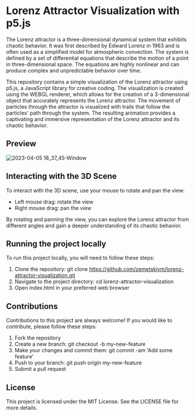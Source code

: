 # Lorenz Attractor Visualization with p5.js

The Lorenz attractor is a three-dimensional dynamical system that exhibits chaotic behavior. It was first described by Edward Lorenz in 1963 and is often used as a simplified model for atmospheric convection. The system is defined by a set of differential equations that describe the motion of a point in three-dimensional space. The equations are highly nonlinear and can produce complex and unpredictable behavior over time.

This repository contains a simple visualization of the Lorenz attractor using p5.js, a JavaScript library for creative coding. The visualization is created using the WEBGL renderer, which allows for the creation of a 3-dimensional object that accurately represents the Lorenz attractor. The movement of particles through the attractor is visualized with trails that follow the particles' path through the system. The resulting animation provides a captivating and immersive representation of the Lorenz attractor and its chaotic behavior.

## Preview
![2023-04-05 18_37_45-Window](https://user-images.githubusercontent.com/122832270/230251409-20394d88-57ce-4915-ae7b-b09693589095.png)

## Interacting with the 3D Scene
To interact with the 3D scene, use your mouse to rotate and pan the view:

- Left mouse drag: rotate the view
- Right mouse drag: pan the view

By rotating and panning the view, you can explore the Lorenz attractor from different angles and gain a deeper understanding of its chaotic behavior.

## Running the project locally
To run this project locally, you will need to follow these steps:

1. Clone the repository: git clone https://github.com/zemetskiym/lorenz-attractor-visualization.git
2. Navigate to the project directory: cd lorenz-attractor-visualization
3. Open index.html in your preferred web browser

## Contributions
Contributions to this project are always welcome! If you would like to contribute, please follow these steps:

1. Fork the repository
2. Create a new branch: git checkout -b my-new-feature
3. Make your changes and commit them: git commit -am 'Add some feature'
4. Push to your branch: git push origin my-new-feature
5. Submit a pull request

## License
This project is licensed under the MIT License. See the LICENSE file for more details.
